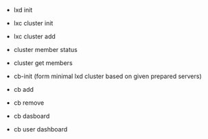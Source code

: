 - lxd init
- lxc cluster init
- lxc cluster add
- cluster member status
- cluster get members


- cb-init (form minimal lxd cluster based on given prepared servers)
- cb add
- cb remove
- cb dasboard
- cb user dashboard